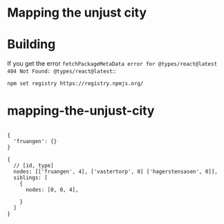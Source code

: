 # Mapping the unjust city



# Building

If you get the error ``fetchPackageMetaData error for @types/react@latest 404 Not Found: @types/react@latest``::

```
npm set registry https://registry.npmjs.org/
```
# mapping-the-unjust-city


```

{
  'fruangen': {}
}

{
  // [id, type]
  nodes: [['fruangen', 4], ['vastertorp', 0] ['hagerstensasen', 0]],
  siblings: [
    {
      nodes: [0, 0, 4],
      
    }
  ]
}
```
